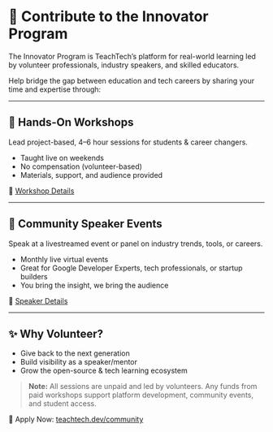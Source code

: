 # 🤝 Contribute to the Innovator Program

The Innovator Program is TeachTech’s platform for real-world learning led by volunteer professionals, industry speakers, and skilled educators.

Help bridge the gap between education and tech careers by sharing your time and expertise through:

---

## 🧠 Hands-On Workshops  
Lead project-based, 4–6 hour sessions for students & career changers.

- Taught live on weekends
- No compensation (volunteer-based)
- Materials, support, and audience provided

📄 [Workshop Details](./programs/workshops.md)

---

## 🎤 Community Speaker Events  
Speak at a livestreamed event or panel on industry trends, tools, or careers.

- Monthly live virtual events
- Great for Google Developer Experts, tech professionals, or startup builders
- You bring the insight, we bring the audience

📄 [Speaker Details](./programs/community.md)

---

## ✨ Why Volunteer?
- Give back to the next generation
- Build visibility as a speaker/mentor
- Grow the open-source & tech learning ecosystem

> **Note:** All sessions are unpaid and led by volunteers. Any funds from paid workshops support platform development, community events, and student access.

📩 Apply Now: [teachtech.dev/community](https://teachtech.dev/community)
